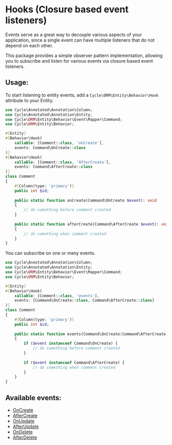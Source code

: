 # Hooks (Closure based event listeners)

Events serve as a great way to decouple various aspects of your application, since a single event can have multiple
listeners that do not depend on each other.

This package provides a simple observer pattern implementation, allowing you to subscribe and listen for various events
via closure based event listeners.

## Usage:

To start listening to entity events, add a `Cycle\ORM\Entity\Behavior\Hook` attribute to your Entity.

```php
use Cycle\Annotated\Annotation\Column;
use Cycle\Annotated\Annotation\Entity;
use Cycle\ORM\Entity\Behavior\Event\Mapper\Command;
use Cycle\ORM\Entity\Behavior;

#[Entity]
#[Behavior\Hook(
    callable: [Comment::class, 'onCreate'], 
    events: Command\OnCreate::class
)]
#[Behavior\Hook(
    callable: [Comment::class, 'AfterCreate'], 
    events: Command\AfterCreate::class
)]
class Comment
{
    #[Column(type: 'primary')]
    public int $id;
    
    public static function onCreate(Command\OnCreate $event): void
    {
        // do something before comment created
    }
    
    public static function afterCreate(Command\AfterCreate $event): void
    {
        // do something when comment created
    }
}
```

You can subscribe on one or many events.

```php
use Cycle\Annotated\Annotation\Column;
use Cycle\Annotated\Annotation\Entity;
use Cycle\ORM\Entity\Behavior\Event\Mapper\Command;
use Cycle\ORM\Entity\Behavior;

#[Entity]
#[Behavior\Hook(
    callable: [Comment::class, 'events'], 
    events: [Command\OnCreate::class, Command\AfterCreate::class]
)]
class Comment
{
    #[Column(type: 'primary')]
    public int $id;
    
    public static function events(Command\OnCreate|Command\AfterCreate $event): void
    {
        if ($event instanceof Command\OnCreate) {
            // do something before comment created
        }
        
        if ($event instanceof Command\AfterCreate) {
            // do something when comment created
        }
    }
}
```

## Available events:

- [OnCreate](/docs/en/entity-behaviors/events.md#oncreate)
- [AfterCreate](/docs/en/entity-behaviors/events.md#aftercreate)
- [OnUpdate](/docs/en/entity-behaviors/events.md#onupdate)
- [AfterUpdate](/docs/en/entity-behaviors/events.md#afterupdate)
- [OnDelete](/docs/en/entity-behaviors/events.md#ondelete)
- [AfterDelete](/docs/en/entity-behaviors/events.md#afterdelete)
